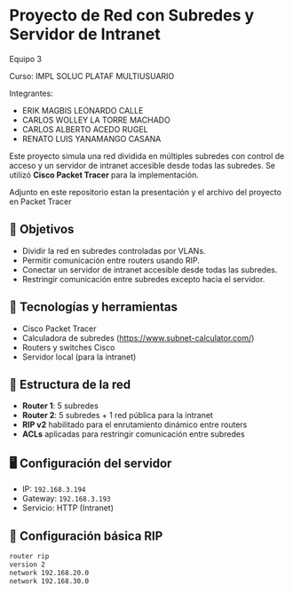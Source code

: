 # Proyecto de Red con Subredes y Servidor de Intranet

Equipo 3

Curso: IMPL SOLUC PLATAF MULTIUSUARIO

Integrantes:
- ERIK MAGBIS LEONARDO CALLE
- CARLOS WOLLEY LA TORRE MACHADO
- CARLOS ALBERTO ACEDO RUGEL
- RENATO LUIS YANAMANGO CASANA

Este proyecto simula una red dividida en múltiples subredes con control de acceso y un servidor de intranet accesible desde todas las subredes. Se utilizó **Cisco Packet Tracer** para la implementación.

Adjunto en este repositorio estan la presentación y el archivo del proyecto en Packet Tracer


## 📌 Objetivos

- Dividir la red en subredes controladas por VLANs.
- Permitir comunicación entre routers usando RIP.
- Conectar un servidor de intranet accesible desde todas las subredes.
- Restringir comunicación entre subredes excepto hacia el servidor.

## 🔧 Tecnologías y herramientas

- Cisco Packet Tracer
- Calculadora de subredes (https://www.subnet-calculator.com/)
- Routers y switches Cisco
- Servidor local (para la intranet)

## 📁 Estructura de la red

- **Router 1**: 5 subredes
- **Router 2**: 5 subredes + 1 red pública para la intranet
- **RIP v2** habilitado para el enrutamiento dinámico entre routers
- **ACLs** aplicadas para restringir comunicación entre subredes

## 🖥️ Configuración del servidor

- IP: `192.168.3.194`
- Gateway: `192.168.3.193`
- Servicio: HTTP (Intranet)

## 🔄 Configuración básica RIP

```bash
router rip
version 2
network 192.168.20.0
network 192.168.30.0
